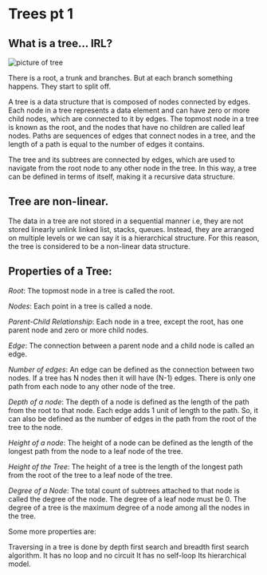 # Trees pt 1

## What is a tree... IRL?

![picture of tree](https://static.sciencelearn.org.nz/images/images/000/003/586/embed/TREES_ART_03_What_is_a_tree_PartsOfTree.jpeg?1674171276)

There is a root, a trunk and branches. But at each branch something happens. They start to split off. 



A tree is a data structure that is composed of nodes connected by edges. Each node in a tree represents a data element and can have zero or more child nodes, which are connected to it by edges. The topmost node in a tree is known as the root, and the nodes that have no children are called leaf nodes. Paths are sequences of edges that connect nodes in a tree, and the length of a path is equal to the number of edges it contains.

The tree and its subtrees are connected by edges, which are used to navigate from the root node to any other node in the tree. In this way, a tree can be defined in terms of itself, making it a recursive data structure.

## Tree are non-linear.

The data in a tree are not stored in a sequential manner i.e, they are not stored linearly unlink linked list, stacks, queues. Instead, they are arranged on multiple levels or we can say it is a hierarchical structure. For this reason, the tree is considered to be a non-linear data structure.

## Properties of a Tree:
 
*Root*: The topmost node in a tree is called the root.

*Nodes*: Each point in a tree is called a node.

*Parent-Child Relationship*: Each node in a tree, except the root, has one parent node and zero or more child nodes.

*Edge*: The connection between a parent node and a child node is called an edge.

*Number of edges*: An edge can be defined as the connection between two nodes. If a tree has N nodes then it will have (N-1) edges. There is only one path from each node to any other node of the tree.

*Depth of a node*: The depth of a node is defined as the length of the path from the root to that node. Each edge adds 1 unit of length to the path. So, it can also be defined as the number of edges in the path from the root of the tree to the node.

*Height of a node*: The height of a node can be defined as the length of the longest path from the node to a leaf node of the tree.

*Height of the Tree*: The height of a tree is the length of the longest path from the root of the tree to a leaf node of the tree.

*Degree of a Node*: The total count of subtrees attached to that node is called the degree of the node. The degree of a leaf node must be 0. The degree of a tree is the maximum degree of a node among all the nodes in the tree.

Some more properties are:

Traversing in a tree is done by depth first search and breadth first search algorithm.
It has no loop and no circuit
It has no self-loop 
Its hierarchical model.